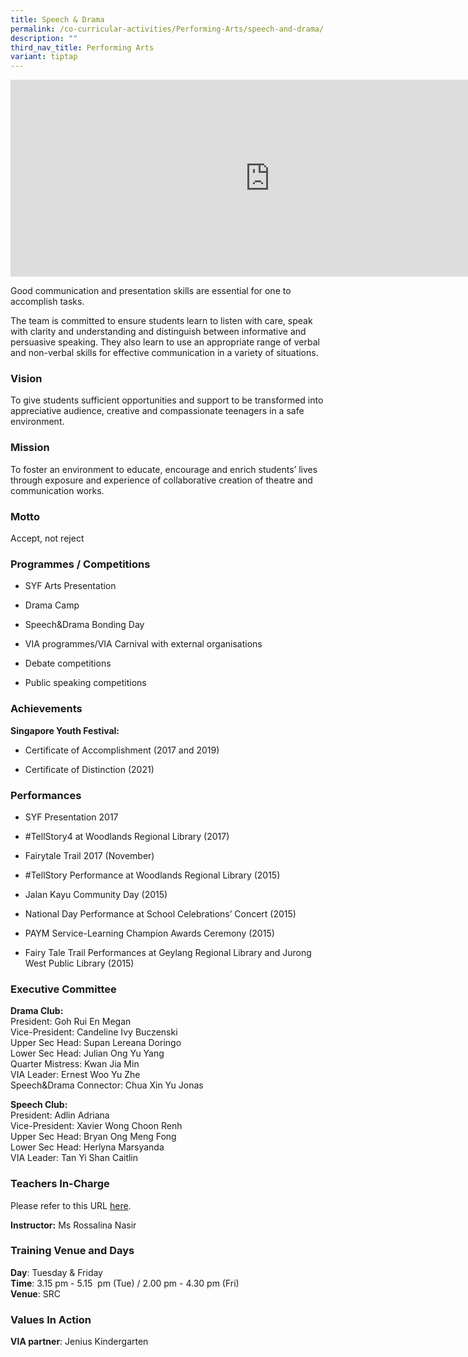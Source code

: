 ```yaml
---
title: Speech & Drama
permalink: /co-curricular-activities/Performing-Arts/speech-and-drama/
description: ""
third_nav_title: Performing Arts
variant: tiptap
---
```

<div class="iframe-wrapper">
<iframe height="315" width="830" allowfullscreen="true" frameborder="0" src="https://www.youtube.com/embed/zmOjsWBSdo0"></iframe>
</div>
<p>Good communication and presentation skills are essential for one to accomplish
tasks.</p>
<p>The team is committed to ensure students learn to listen with care, speak
with clarity and understanding and distinguish between informative and
persuasive speaking. They also learn to use an appropriate range of verbal
and non-verbal skills for effective communication in a variety of situations.</p>
<h3>Vision</h3>
<p>To give students sufficient opportunities and support to be transformed
into appreciative audience, creative and compassionate teenagers in a safe
environment.&nbsp;</p>
<h3>Mission</h3>
<p>To foster an environment to educate, encourage and enrich students’ lives
through exposure and experience of collaborative creation of theatre and
communication works.&nbsp;</p>
<h3>Motto</h3>
<p>Accept, not reject</p>
<h3>Programmes / Competitions</h3>
<ul data-tight="true" class="tight">
<li>
<p>SYF Arts Presentation</p>
</li>
<li>
<p>Drama Camp</p>
</li>
<li>
<p>Speech&amp;Drama Bonding Day</p>
</li>
<li>
<p>VIA programmes/VIA Carnival with external organisations</p>
</li>
<li>
<p>Debate competitions</p>
</li>
<li>
<p>Public speaking competitions</p>
</li>
</ul>
<h3>Achievements</h3>
<p><strong>Singapore Youth Festival:</strong>
</p>
<ul data-tight="true" class="tight">
<li>
<p>Certificate of Accomplishment (2017 and 2019)</p>
</li>
<li>
<p>Certificate of Distinction (2021)</p>
</li>
</ul>
<h3>Performances</h3>
<ul data-tight="true" class="tight">
<li>
<p>SYF Presentation 2017</p>
</li>
<li>
<p>#TellStory4 at Woodlands Regional Library (2017)</p>
</li>
<li>
<p>Fairytale Trail 2017 (November)</p>
</li>
<li>
<p>#TellStory Performance at Woodlands Regional Library (2015)</p>
</li>
<li>
<p>Jalan Kayu Community Day (2015)</p>
</li>
<li>
<p>National Day Performance at School Celebrations’ Concert (2015)</p>
</li>
<li>
<p>PAYM Service-Learning Champion Awards Ceremony (2015)</p>
</li>
<li>
<p>Fairy Tale Trail Performances at Geylang Regional Library and Jurong West
Public Library (2015)</p>
</li>
</ul>
<h3>Executive Committee</h3>
<p><strong>Drama Club:</strong> 
<br>President: Goh Rui En Megan
<br>Vice-President: Candeline Ivy Buczenski
<br>Upper Sec Head: Supan Lereana Doringo
<br>Lower Sec Head: Julian Ong Yu Yang
<br>Quarter Mistress: Kwan Jia Min
<br>VIA Leader: Ernest Woo Yu Zhe
<br>Speech&amp;Drama Connector: Chua Xin Yu Jonas</p>
<p><strong>Speech Club:</strong> 
<br>President: Adlin Adriana
<br>Vice-President: Xavier Wong Choon Renh
<br>Upper Sec Head: Bryan Ong Meng Fong
<br>Lower Sec Head: Herlyna Marsyanda
<br>VIA Leader: Tan Yi Shan Caitlin</p>
<h3>Teachers In-Charge</h3>
<p>Please refer to this URL <a href="https://www.hougangsec.moe.edu.sg/co-curricular-activities/cca-trs/" rel="noopener noreferrer nofollow" target="_blank">here</a>.</p>
<p><strong>Instructor:</strong> Ms Rossalina Nasir</p>
<h3>Training Venue and Days</h3>
<p><strong>Day</strong>: Tuesday &amp; Friday
<br><strong>Time</strong>: 3.15 pm - 5.15&nbsp; pm (Tue) / 2.00 pm - 4.30
pm (Fri)
<br><strong>Venue</strong>: SRC</p>
<h3>Values In Action</h3>
<p><strong>VIA partner</strong>: Jenius Kindergarten</p>
<h3></h3>
<p></p>